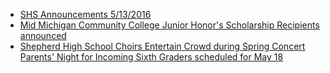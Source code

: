 * [SHS Announcements 5/13/2016](_posts/shs_announcements-05102016.md)
* [Mid Michigan Community College Junior Honor's Scholarship Recipients announced](_posts/2016-05-14-mid-michigan-community-college-junior-honors-scholarship-recipients-announced.md)
* [Shepherd High School Choirs Entertain Crowd during Spring Concert](_posts/2016-05-14-shepherd-high-school-choir-entertain-crowd-during-spring-concert.md)
[Parents' Night for Incoming Sixth Graders scheduled for May 18](_posts/2016-05-14-sms-parent-night-scheduled-to-be-held-may-18.md)





